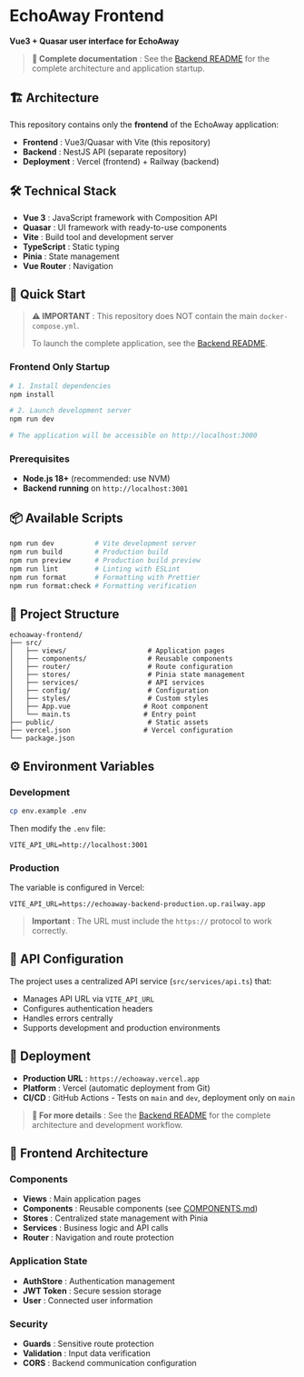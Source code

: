 # EchoAway Frontend

**Vue3 + Quasar user interface for EchoAway**

> **📖 Complete documentation** : See the [Backend README](../echoaway-backend/README.md) for the complete architecture and application startup.

## 🏗️ Architecture

This repository contains only the **frontend** of the EchoAway application:

- **Frontend** : Vue3/Quasar with Vite (this repository)
- **Backend** : NestJS API (separate repository)
- **Deployment** : Vercel (frontend) + Railway (backend)

## 🛠️ Technical Stack

- **Vue 3** : JavaScript framework with Composition API
- **Quasar** : UI framework with ready-to-use components
- **Vite** : Build tool and development server
- **TypeScript** : Static typing
- **Pinia** : State management
- **Vue Router** : Navigation

## 🚀 Quick Start

> **⚠️ IMPORTANT** : This repository does NOT contain the main `docker-compose.yml`.
> 
> To launch the complete application, see the [Backend README](../echoaway-backend/README.md).

### Frontend Only Startup

```bash
# 1. Install dependencies
npm install

# 2. Launch development server
npm run dev

# The application will be accessible on http://localhost:3000
```

### Prerequisites

- **Node.js 18+** (recommended: use NVM)
- **Backend running** on `http://localhost:3001`

## 📦 Available Scripts

```bash
npm run dev          # Vite development server
npm run build        # Production build
npm run preview      # Production build preview
npm run lint         # Linting with ESLint
npm run format       # Formatting with Prettier
npm run format:check # Formatting verification
```

## 📂 Project Structure

```
echoaway-frontend/
├── src/
│   ├── views/                    # Application pages
│   ├── components/               # Reusable components
│   ├── router/                   # Route configuration
│   ├── stores/                   # Pinia state management
│   ├── services/                 # API services
│   ├── config/                   # Configuration
│   ├── styles/                   # Custom styles
│   ├── App.vue                  # Root component
│   └── main.ts                  # Entry point
├── public/                       # Static assets
├── vercel.json                  # Vercel configuration
└── package.json
```

## ⚙️ Environment Variables

### Development

```bash
cp env.example .env
```

Then modify the `.env` file:

```env
VITE_API_URL=http://localhost:3001
```

### Production

The variable is configured in Vercel:

```env
VITE_API_URL=https://echoaway-backend-production.up.railway.app
```

> **Important** : The URL must include the `https://` protocol to work correctly.

## 🔌 API Configuration

The project uses a centralized API service (`src/services/api.ts`) that:

- Manages API URL via `VITE_API_URL`
- Configures authentication headers
- Handles errors centrally
- Supports development and production environments

## 🚀 Deployment

- **Production URL** : `https://echoaway.vercel.app`
- **Platform** : Vercel (automatic deployment from Git)
- **CI/CD** : GitHub Actions - Tests on `main` and `dev`, deployment only on `main`

> **📖 For more details** : See the [Backend README](../echoaway-backend/README.md) for the complete architecture and development workflow.

## 🎨 Frontend Architecture

### Components
- **Views** : Main application pages
- **Components** : Reusable components (see [COMPONENTS.md](./COMPONENTS.md))
- **Stores** : Centralized state management with Pinia
- **Services** : Business logic and API calls
- **Router** : Navigation and route protection

### Application State
- **AuthStore** : Authentication management
- **JWT Token** : Secure session storage
- **User** : Connected user information

### Security
- **Guards** : Sensitive route protection
- **Validation** : Input data verification
- **CORS** : Backend communication configuration
